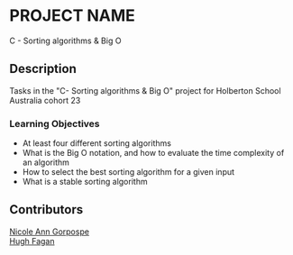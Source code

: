 # PROJECT NAME 
C - Sorting algorithms & Big O

## Description
Tasks in the "C- Sorting algorithms & Big O" project for Holberton School Australia cohort 23
### Learning Objectives
- At least four different sorting algorithms
- What is the Big O notation, and how to evaluate the time complexity of an algorithm
- How to select the best sorting algorithm for a given input
- What is a stable sorting algorithm

## Contributors
[Nicole Ann Gorpospe](https://github.com/NickelannG)<br>
[Hugh Fagan](https://github.com/hugh789)
